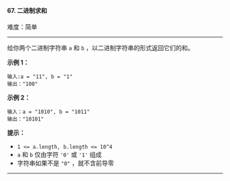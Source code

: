 #### 67. 二进制求和

难度：简单

---

给你两个二进制字符串 `a` 和 `b` ，以二进制字符串的形式返回它们的和。

**示例 1：**

```
输入:a = "11", b = "1"
输出："100"
```

**示例 2：**

```
输入：a = "1010", b = "1011"
输出："10101"
```

**提示：**

* `1 <= a.length, b.length <= 10^4`
* `a` 和 `b` 仅由字符 `'0'` 或 `'1'` 组成
* 字符串如果不是 `"0"` ，就不含前导零

---

```Java
```